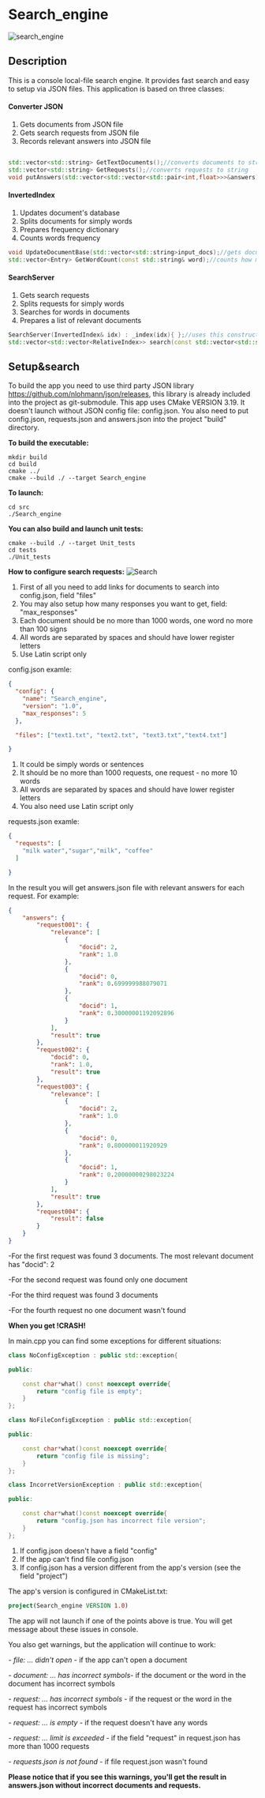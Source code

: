 # Search_engine


![search_engine](https://user-images.githubusercontent.com/105053265/167622043-1147d56a-1b0e-493f-a823-af010def199d.png)




## Description
This is a console local-file search engine. 
It provides fast search and easy to setup via JSON files.
This application is based on three classes:

#### Converter JSON

1. Gets documents from JSON file
2. Gets search requests from JSON file
3. Records relevant answers into JSON file


```C++

std::vector<std::string> GetTextDocuments();//converts documents to string
std::vector<std::string> GetRequests();//converts requests to string
void putAnswers(std::vector<std::vector<std::pair<int,float>>>&answers);//converts answers from string to JSON
```

#### InvertedIndex 

1. Updates document's database
2. Splits documents for simply words
3. Prepares frequency dictionary
4. Counts words frequency

```C++
void UpdateDocumentBase(std::vector<std::string>input_docs);//gets documents and splits it for simply words
std::vector<Entry> GetWordCount(const std::string& word);//counts how many times a word appears in documents
```

#### SearchServer 

1. Gets search requests
2. Splits requests for simply words
3. Searches for words in documents
4. Prepares a list of relevant documents 

```C++
SearchServer(InvertedIndex& idx) : _index(idx){ };//uses this constructor to count a frequency for each word from request
std::vector<std::vector<RelativeIndex>> search(const std::vector<std::string>& queries_input);//sorts and returns relevant answers
```

## Setup&search


To build the app you need to use third party JSON library https://github.com/nlohmann/json/releases, this library is already included into the project as git-submodule.
This app uses CMake VERSION 3.19.
It doesn't launch without JSON config file: config.json.
You also need to put config.json, requests.json and answers.json into the project "build" directory.

**To build the executable:**

```
mkdir build
cd build
cmake ../
cmake --build ./ --target Search_engine
```
**To launch:**
```
cd src
./Search_engine
```

**You can also build and launch unit tests:**

```
cmake --build ./ --target Unit_tests
cd tests
./Unit_tests
```



**How to configure search requests:**
![Search](https://user-images.githubusercontent.com/105053265/171429084-bfd49fed-0672-4a9f-9ae5-36bcc3a0f4d0.png)

1. First of all you need to add links for documents to search into config.json, field "files"
2. You may also setup how many responses you want to get, field: "max_responses" 
3. Each document should be no more than 1000 words, one word no more than 100 signs
4. All words are separated by spaces and should have lower register letters
5. Use Latin script only


config.json examle:

```JSON
{
  "config": {
    "name": "Search_engine",
    "version": "1.0",
    "max_responses": 5
  },

  "files": ["text1.txt", "text2.txt", "text3.txt","text4.txt"]

}
```

1. It could be simply words or sentences
2. It should be no more than 1000 requests, one request - no more 10 words
3. All words are separated by spaces and should have lower register letters
5. You also need use Latin script only

requests.json examle:

```JSON
{
  "requests": [
    "milk water","sugar","milk", "coffee"
  ]

}

```




In the result you will get answers.json file with relevant answers for each request.
For example:


```JSON
{
	"answers": {
		"request001": {
			"relevance": [
				{
					"docid": 2,
					"rank": 1.0
				},
				{
					"docid": 0,
					"rank": 0.699999988079071
				},
				{
					"docid": 1,
					"rank": 0.30000001192092896
				}
			],
			"result": true
		},
		"request002": {
			"docid": 0,
			"rank": 1.0,
			"result": true
		},
		"request003": {
			"relevance": [
				{
					"docid": 2,
					"rank": 1.0
				},
				{
					"docid": 0,
					"rank": 0.800000011920929
				},
				{
					"docid": 1,
					"rank": 0.20000000298023224
				}
			],
			"result": true
		},
		"request004": {
			"result": false
		}
	}
}

```

-For the first request was found 3 documents. The most relevant document has "docid": 2

-For the second request was found only one document

-For the third request was found 3 documents

-For the fourth request no one document wasn't found


**When you get !CRASH!**

In main.cpp you can find some exceptions for different situations:

```C++
class NoConfigException : public std::exception{

public:

    const char*what() const noexcept override{
        return "config file is empty";
    }
};

class NoFileConfigException : public std::exception{

public:

    const char*what()const noexcept override{
        return "config file is missing";
    }
};

class IncorretVersionException : public std::exception{

public:

    const char*what()const noexcept override{
        return "config.json has incorrect file version";
    }
};
```

1. If config.json doesn't have a field "config"
2. If the app can't find file config.json
3. If config.json has a version different from the app's version (see the field "project")

The app's version is configured in CMakeList.txt:
```CMake
project(Search_engine VERSION 1.0)
```

The app will not launch if one of the points above is true.
You will get message about these issues in console.

You also get warnings, but the application will continue to work:



*- file: ... didn't open* - if the app can't open a document

*- document: ... has incorrect symbols*- if the document or the word in the document has incorrect symbols

*- request: ... has incorrect symbols* - if the request or the word in the request has incorrect symbols

*- request: ... is empty* - if the request doesn't have any words

*- request: ... limit is exceeded* -  if the field "request" in request.json has more than 1000 requests

*- requests.json is not found* - if file request.json wasn't found

**Please notice that if you see this warnings, you'll get the result in answers.json without incorrect documents and requests.**









